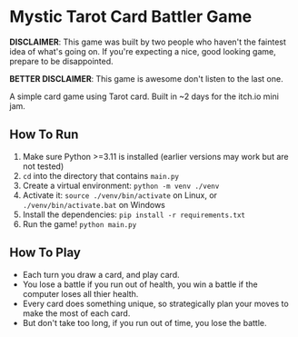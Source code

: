 # Mystic Tarot Card Battler Game

**DISCLAIMER**: This game was built by two people who haven't the faintest idea of what's going on. If you're expecting a nice, good looking game, prepare to be disappointed.

**BETTER DISCLAIMER**: This game is awesome don't listen to the last one.

A simple card game using Tarot card. Built in ~2 days for the itch.io mini jam.

## How To Run
1. Make sure Python >=3.11 is installed (earlier versions may work but are not tested)
2. `cd` into the directory that contains `main.py`
3. Create a virtual environment: `python -m venv ./venv`
4. Activate it: `source ./venv/bin/activate` on Linux, or `./venv/bin/activate.bat` on Windows
5. Install the dependencies: `pip install -r requirements.txt`
6. Run the game! `python main.py`

## How To Play
- Each turn you draw a card, and play card.
- You lose a battle if you run out of health, you win a battle if the computer loses all thier health.
- Every card does something unique, so strategically plan your moves to make the most of each card.
- But don't take too long, if you run out of time, you lose the battle.

